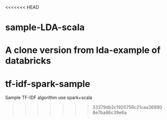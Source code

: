 <<<<<<< HEAD
# sample-LDA-scala
A clone version from lda-example of databricks
=======
# tf-idf-spark-sample
 Sample TF-IDF algorithm use spark+scala
>>>>>>> 33379db2c1920758c21caa369908e7ba86c39e6a
